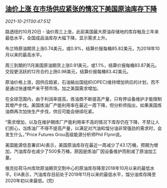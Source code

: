 <!--1634778062000-->
[油价上涨 在市场供应紧张的情况下美国原油库存下降](https://cn.reuters.com/article/global-oil-1020-wedn-idCNKBS2HB01Q)
------

<div><i>2021-10-21T00:47:51Z</i></div><p>路透纽约10月20日 - 油价周三上涨，此前美国最大原油存储地的库存触及三年来最低水平，全国成品油库存大幅下降，显示需求上升。</p><p>布兰特原油期货上涨0.74美元，或0.9%，结算价报每桶85.82美元，为2018年10月以来的最高水平。</p><p>周三到期的11月美国原油期货上涨0.91美元，或1.1%，结算价报每桶83.87美元。交投更活跃的12月合约上扬0.98美元，结算价报每桶83.42美元。</p><p>原油价格上涨，因供应趋紧，石油输出国组织(OPEC)维持增加供应的计划，而不是通过快速增产来干预市场，加之美国需求增加。</p><p>在全球范围内，由于利润率提高，炼油商不断提高产量，只有停设备维护才能限制其增产步伐。美国炼油厂产能利用率在最近一周下降，但分析师指出，如果美国炼油商再次加快生产步伐，供应可能会继续吃紧。</p><p>“需求增加，以及在维护期炼厂产能利用率不高的情况下库存仍在下降，不禁让人们担心，当炼油厂不得不提高产量，以满足对汽油和馏分油非常强劲的需求时，会发生什么，”Price Futures Grou高级能源分析师Phil Flynn说。</p><p>美国能源信息署(EIA)表示，美国原油库存在最近一周减少了43.1万桶，预期为增加，汽油库存也减少了500多万桶，原因是炼油厂因设备维护而削减了原油加工量。</p><p>俄克拉荷马州库欣原油期货交割中心的原油库存降至2018年10月以来的最低水平。EIA表示，汽油库存目前处于2019年11月以来的最低水平，馏分油库存降至2020年初以来最低。(完)</p>
